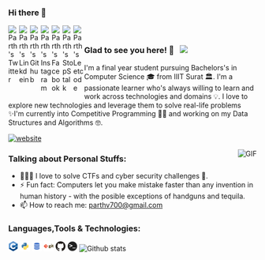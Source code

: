 ### Hi there 👋 
<a href="https://twitter.com/parth_vyas_">
  <img align="left" alt="Parth's Twitter" width="22px" src="https://cdn.jsdelivr.net/npm/simple-icons@v3/icons/twitter.svg" />
</a>
<a href="https://www.linkedin.com/in/parthvyas7/">
  <img align="left" alt="Parth's Linkdein" width="22px" src="https://cdn.jsdelivr.net/npm/simple-icons@v3/icons/linkedin.svg" />
</a>
<a href="https://www.github.com/maverickLez">
  <img align="left" alt="Parth's Github" width="22px" src="https://cdn.jsdelivr.net/npm/simple-icons@v3/icons/github.svg" />
</a>
<a href="https://instagram.com/parthvyas748/">
  <img align="left" alt="Parth's Instagram" width="22px" src="https://cdn.jsdelivr.net/npm/simple-icons@v3/icons/instagram.svg" />
</a>
<a href="https://www.facebook.com/parthvyas748/">
  <img align="left" alt="Parth's Facebook" width="22px" src="https://cdn.jsdelivr.net/npm/simple-icons@v3/icons/facebook.svg" />
</a>
<a href="https://www.stopstalk.com/user/profile/timothyx">
  <img align="left" alt="Parth's StopStalk" width="22px" src="https://cdn.jsdelivr.net/npm/simple-icons@v3/icons/sogou.svg" />
</a>
<a href="https://leetcode.com/timothyx7/">
  <img align="left" alt="Parth's Leetcode" width="22px" src="https://cdn.jsdelivr.net/npm/simple-icons@v3/icons/leetcode.svg" />
</a>

<br/>

### Glad to see you here! 🤩 &nbsp; ![](https://visitor-badge.glitch.me/badge?page_id=maverickLez.maverickLez)

I'm a final year student pursuing Bachelors's in Computer Science 🎓 from IIIT Surat 🏛. I'm a passionate learner who's always willing to learn and work across technologies and domains 💡. I love to explore new technologies and leverage them to solve real-life problems ✨I'm currently into Competitive Programming 🧑‍💻 and working on my Data Structures and Algorithms 🤓.

[![website](https://img.shields.io/badge/PortfolioWebsite-maverickLez.github.io-2648ff?style=flat-square&logo=google-chrome)](https://maverickLez.github.io/portfolio)

<img align="right" alt="GIF" src="https://media.giphy.com/media/sITRGriEEEnL2/giphy.gif" />

### Talking about Personal Stuffs:

- 👨🏻‍💻 I love to solve CTFs and cyber security challenges 🚀.
- ⚡ Fun fact: Computers let you make mistake faster than any invention in human history - with the posible exceptions of handguns and tequila.
- 📫 How to reach me: parthv700@gmail.com

### Languages,Tools & Technologies:

<code><img height="20" src="https://raw.githubusercontent.com/github/explore/80688e429a7d4ef2fca1e82350fe8e3517d3494d/topics/cpp/cpp.png" alt="cpp"></code>
<code><img height="20" src="https://raw.githubusercontent.com/github/explore/80688e429a7d4ef2fca1e82350fe8e3517d3494d/topics/python/python.png" alt="python"></code>
<code><img height="20" src="https://raw.githubusercontent.com/github/explore/80688e429a7d4ef2fca1e82350fe8e3517d3494d/topics/sql/sql.png" alt="sql"></code>
<code><img height="20" src="https://raw.githubusercontent.com/github/explore/80688e429a7d4ef2fca1e82350fe8e3517d3494d/topics/git/git.png" alt="git"></code>
<code><img height="20" src="https://raw.githubusercontent.com/github/explore/80688e429a7d4ef2fca1e82350fe8e3517d3494d/topics/github-api/github-api.png" alt="github"></code>
<code><img height="20" src="https://raw.githubusercontent.com/github/explore/80688e429a7d4ef2fca1e82350fe8e3517d3494d/topics/terminal/terminal.png" alt="terminal"></code>
![Github stats](https://github-readme-stats.vercel.app/api?username=maverickLez&show_icons=true&hide_border=true)
